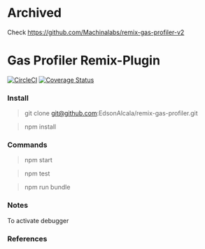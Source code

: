 # Archived

Check https://github.com/Machinalabs/remix-gas-profiler-v2

# Gas Profiler Remix-Plugin

[![CircleCI](https://circleci.com/gh/Machinalabs/remix-gas-profiler.svg?style=svg)](https://circleci.com/gh/Machinalabs/remix-gas-profiler) [![Coverage Status](https://coveralls.io/repos/github/Machinalabs/remix-gas-profiler/badge.svg?branch=master)](https://coveralls.io/github/Machinalabs/remix-gas-profiler?branch=master)
 
### Install

> git clone git@github.com:EdsonAlcala/remix-gas-profiler.git

> npm install 

### Commands

> npm start

> npm test

> npm run bundle 

### Notes

To activate debugger

### References



